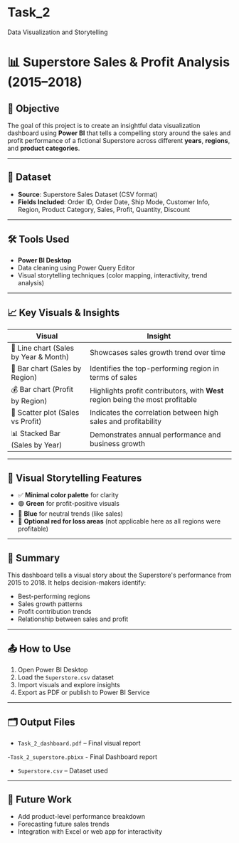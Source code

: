 # Task_2
Data Visualization and Storytelling

# 📊 Superstore Sales & Profit Analysis (2015–2018)

## 🧠 Objective
The goal of this project is to create an insightful data visualization dashboard using **Power BI** that tells a compelling story around the sales and profit performance of a fictional Superstore across different **years**, **regions**, and **product categories**.

---

## 📂 Dataset
- **Source**: Superstore Sales Dataset (CSV format)
- **Fields Included**: Order ID, Order Date, Ship Mode, Customer Info, Region, Product Category, Sales, Profit, Quantity, Discount

---

## 🛠️ Tools Used
- **Power BI Desktop**
- Data cleaning using Power Query Editor
- Visual storytelling techniques (color mapping, interactivity, trend analysis)

---

## 📈 Key Visuals & Insights

| Visual | Insight |
|--------|---------|
| 📅 Line chart (Sales by Year & Month) | Showcases sales growth trend over time |
| 🧭 Bar chart (Sales by Region) | Identifies the top-performing region in terms of sales |
| 💰 Bar chart (Profit by Region) | Highlights profit contributors, with **West** region being the most profitable |
| 🔄 Scatter plot (Sales vs Profit) | Indicates the correlation between high sales and profitability |
| 📊 Stacked Bar (Sales by Year) | Demonstrates annual performance and business growth |

---

## 🎨 Visual Storytelling Features
- ✅ **Minimal color palette** for clarity
- 🟢 **Green** for profit-positive visuals
- 🔵 **Blue** for neutral trends (like sales)
- 🔴 **Optional red for loss areas** (not applicable here as all regions were profitable)

---

## 📝 Summary
This dashboard tells a visual story about the Superstore's performance from 2015 to 2018. It helps decision-makers identify:
- Best-performing regions
- Sales growth patterns
- Profit contribution trends
- Relationship between sales and profit

---

## 📤 How to Use
1. Open Power BI Desktop
2. Load the `Superstore.csv` dataset
3. Import visuals and explore insights
4. Export as PDF or publish to Power BI Service

---

## 🗂️ Output Files
- `Task_2_dashboard.pdf` – Final visual report
  
-`Task_2_superstore.pbixx` - Final Dashboard report
- `Superstore.csv` – Dataset used

---

## 🚀 Future Work
- Add product-level performance breakdown
- Forecasting future sales trends
- Integration with Excel or web app for interactivity





